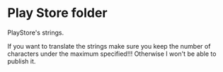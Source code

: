 # Play Store folder

PlayStore's strings.

If you want to translate the strings make sure you keep the number of characters under the maximum specified!!! Otherwise I won't be able to publish it.
